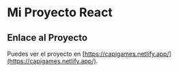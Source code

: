 # Mi Proyecto React

## Enlace al Proyecto

Puedes ver el proyecto en [https://capigames.netlify.app/](https://capigames.netlify.app/).


